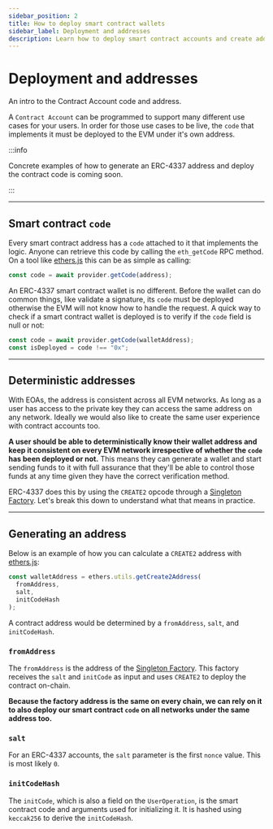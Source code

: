 ```yaml
---
sidebar_position: 2
title: How to deploy smart contract wallets
sidebar_label: Deployment and addresses
description: Learn how to deploy smart contract accounts and create addresses using EIP-4337.
---
```


# Deployment and addresses

An intro to the Contract Account code and address.

<head>
  <meta name="title" content="How to deploy smart contract wallets | Stackup" />
  <meta name="og:title" content="How to deploy smart contract wallets | Stackup" />
  <meta name="description" content="Learn how to deploy smart contract accounts and create addresses using EIP-4337." />
  <meta name="og:description" content="Learn how to deploy smart contract accounts and create addresses using EIP-4337." />
  <meta name="keywords" content="deploy smart contract wallet,
    introduction to smart contract wallets,
    ERC-4337,
    EIP-4337,
    stackup,
    smart contract wallet,
    account abstraction" />
  <meta name="og:keywords" content="deploy smart contract wallet,
    introduction to smart contract wallets,
    ERC-4337,
    EIP-4337,
    stackup,
    smart contract wallet,
    account abstraction" />
</head>

A `Contract Account` can be programmed to support many different use cases for your users. In order for those use cases to be live, the `code` that implements it must be deployed to the EVM under it's own address.

:::info

Concrete examples of how to generate an ERC-4337 address and deploy the contract code is coming soon.

:::

---

## Smart contract `code`

Every smart contract address has a `code` attached to it that implements the logic. Anyone can retrieve this code by calling the `eth_getCode` RPC method. On a tool like [ethers.js](https://docs.ethers.io/v5/api/providers/provider/#Provider-getCode) this can be as simple as calling:

```typescript
const code = await provider.getCode(address);
```

An ERC-4337 smart contract wallet is no different. Before the wallet can do common things, like validate a signature, its `code` must be deployed otherwise the EVM will not know how to handle the request. A quick way to check if a smart contract wallet is deployed is to verify if the `code` field is null or not:

```typescript
const code = await provider.getCode(walletAddress);
const isDeployed = code !== "0x";
```

---

## Deterministic addresses

With EOAs, the address is consistent across all EVM networks. As long as a user has access to the private key they can access the same address on any network. Ideally we would also like to create the same user experience with contract accounts too.

**A user should be able to deterministically know their wallet address and keep it consistent on every EVM network irrespective of whether the `code` has been deployed or not.** This means they can generate a wallet and start sending funds to it with full assurance that they'll be able to control those funds at any time given they have the correct verification method.

ERC-4337 does this by using the `CREATE2` opcode through a [Singleton Factory](https://eips.ethereum.org/EIPS/eip-2470). Let's break this down to understand what that means in practice.

---

## Generating an address

Below is an example of how you can calculate a `CREATE2` address with [ethers.js](https://docs.ethers.io/v5/api/utils/address/#utils-getCreate2Address):

```typescript
const walletAddress = ethers.utils.getCreate2Address(
  fromAddress,
  salt,
  initCodeHash
);
```

A contract address would be determined by a `fromAddress`, `salt`, and `initCodeHash`.

### `fromAddress`

The `fromAddress` is the address of the [Singleton Factory](https://eips.ethereum.org/EIPS/eip-2470). This factory receives the `salt` and `initCode` as input and uses `CREATE2` to deploy the contract on-chain.

**Because the factory address is the same on every chain, we can rely on it to also deploy our smart contract `code` on all networks under the same address too.**

### `salt`

For an ERC-4337 accounts, the `salt` parameter is the first `nonce` value. This is most likely `0`.

### `initCodeHash`

The `initCode`, which is also a field on the `UserOperation`, is the smart contract code and arguments used for initializing it. It is hashed using `keccak256` to derive the `initCodeHash`.
